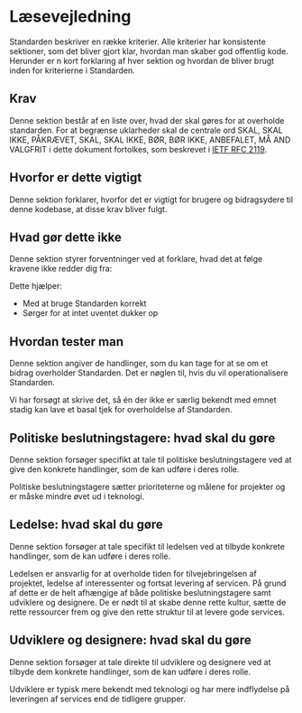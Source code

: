 # Læsevejledning

Standarden beskriver en række kriterier.
Alle kriterier har konsistente sektioner, som det bliver gjort klar, hvordan man skaber god offentlig kode.
Herunder er n kort forklaring af hver sektion og hvordan de bliver brugt inden for kriterierne i Standarden.

## Krav

Denne sektion består af en liste over, hvad der skal gøres for at overholde standarden.
For at begrænse uklarheder skal de centrale ord SKAL, SKAL IKKE, PÅKRÆVET, SKAL, SKAL IKKE, BØR, BØR IKKE, ANBEFALET, MÅ AND VALGFRIT i dette dokument fortolkes, som beskrevet i [IETF RFC 2119](https://tools.ietf.org/html/rfc2119 ).


## Hvorfor er dette vigtigt

Denne sektion forklarer, hvorfor det er vigtigt for brugere og bidragsydere til denne kodebase, at disse krav bliver fulgt. 

## Hvad gør dette ikke

Denne sektion styrer forventninger ved at forklare, hvad det at følge kravene ikke redder dig fra:

Dette hjælper:

* Med at bruge Standarden korrekt
* Sørger for at intet uventet dukker op

## Hvordan tester man

Denne sektion angiver de handlinger, som du kan tage for at se om et bidrag overholder Standarden. Det er nøglen til, hvis du vil operationalisere Standarden.

Vi har forsøgt at skrive det, så én der ikke er særlig bekendt med emnet stadig kan lave et basal tjek for overholdelse af Standarden.

## Politiske beslutningstagere: hvad skal du gøre

Denne sektion forsøger specifikt at tale til politiske beslutningstagere ved at give den konkrete handlinger, som de kan udføre i deres rolle.

Politiske beslutningstagere sætter prioriteterne og målene for projekter og er måske mindre øvet ud i teknologi.

## Ledelse: hvad skal du gøre

Denne sektion forsøger at tale specifikt til ledelsen ved at tilbyde konkrete handlinger, som de kan udføre i deres rolle.

Ledelsen er ansvarlig for at overholde tiden for tilvejebringelsen af projektet, ledelse af interessenter og fortsat levering af servicen. På grund af dette er de helt afhængige af både politiske beslutningstagere samt udviklere og designere. De er nødt til at skabe denne rette kultur, sætte de rette ressourcer frem og give den rette struktur til at levere gode services.

## Udviklere og designere: hvad skal du gøre

Denne sektion forsøger at tale direkte til udviklere og designere ved at tilbyde dem konkrete handlinger, som de kan udføre i deres rolle.

Udviklere er typisk mere bekendt med teknologi og har mere indflydelse på leveringen af services end de tidligere grupper.
